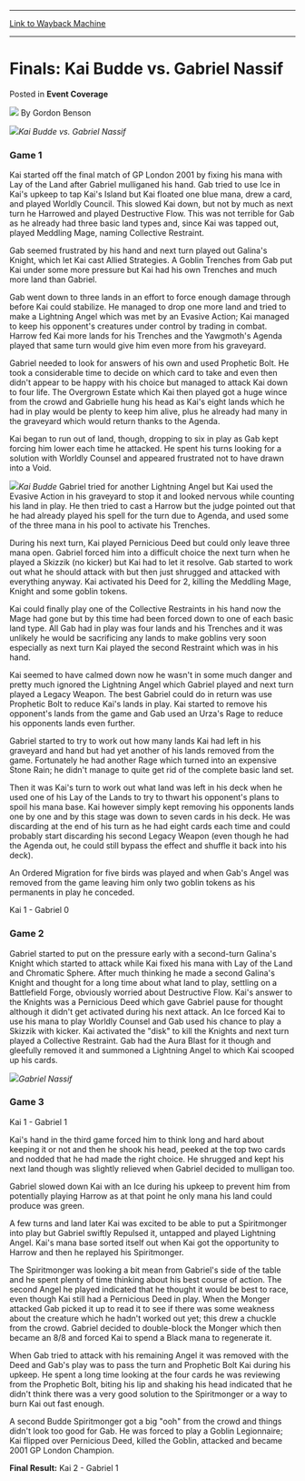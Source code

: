 
---
[Link to Wayback Machine](https://web.archive.org/web/20211024005540/https://magic.wizards.com/en/articles/archive/event-coverage/finals-kai-budde-vs-gabriel-nassif-2000-01-01)

[_metadata_:author]:- "Gordon Benson"
[_metadata_:description]:- "Kai Budde vs. Gabriel Nassif Game 1 Kai started off the final match of GP London 2001 by fixing his mana with Lay of the Land after Gabriel mulliganed his hand. Gab tried to use Ice in Kai's upkeep to tap Kai's Island but Kai floated one blue mana, drew a card, and played Worldly Council. This slowed Kai down, but not by much as next turn he Harrowed and played Destructive"
[_metadata_:generator]:- "Drupal 7 (http://drupal.org)"
[_metadata_:node]:- "554091"
[_metadata_:publish_date]:- "2000-01-01"
[_metadata_:source]:- "div-main-content"
[_metadata_:title]:- "Finals: Kai Budde vs. Gabriel Nassif"
[_metadata_:wayback_capture_timestamp]:- "2021-10-24 00:55:40"
[_metadata_:wayback_raw_url]:- "https://web.archive.org/web/20211024005540id_/https://magic.wizards.com/en/articles/archive/event-coverage/finals-kai-budde-vs-gabriel-nassif-2000-01-01"
[_metadata_:wayback_url]:- "https://magic.wizards.com/en/articles/archive/event-coverage/finals-kai-budde-vs-gabriel-nassif-2000-01-01"
---


Finals: Kai Budde vs. Gabriel Nassif
====================================



 Posted in **Event Coverage**







![](https://media.magic.wizards.com/styles/auth_small/public/generic-avatar-150_156.png)
By Gordon Benson











![](https://media.magic.wizards.com/image_legacy_migration/sideboard/images/GPLON01/a868.jpg)*Kai Budde vs. Gabriel Nassif*
### Game 1


Kai started off the final match of GP London 2001 by fixing his mana with Lay of the Land after Gabriel mulliganed his hand. Gab tried to use Ice in Kai's upkeep to tap Kai's Island but Kai floated one blue mana, drew a card, and played Worldly Council. This slowed Kai down, but not by much as next turn he Harrowed and played Destructive Flow. This was not terrible for Gab as he already had three basic land types and, since Kai was tapped out, played Meddling Mage, naming Collective Restraint.


Gab seemed frustrated by his hand and next turn played out Galina's Knight, which let Kai cast Allied Strategies. A Goblin Trenches from Gab put Kai under some more pressure but Kai had his own Trenches and much more land than Gabriel.


Gab went down to three lands in an effort to force enough damage through before Kai could stabilize. He managed to drop one more land and tried to make a Lightning Angel which was met by an Evasive Action; Kai managed to keep his opponent's creatures under control by trading in combat. Harrow fed Kai more lands for his Trenches and the Yawgmoth's Agenda played that same turn would give him even more from his graveyard.


Gabriel needed to look for answers of his own and used Prophetic Bolt. He took a considerable time to decide on which card to take and even then didn't appear to be happy with his choice but managed to attack Kai down to four life. The Overgrown Estate which Kai then played got a huge wince from the crowd and Gabrielle hung his head as Kai's eight lands which he had in play would be plenty to keep him alive, plus he already had many in the graveyard which would return thanks to the Agenda.


Kai began to run out of land, though, dropping to six in play as Gab kept forcing him lower each time he attacked. He spent his turns looking for a solution with Worldly Counsel and appeared frustrated not to have drawn into a Void.


![](https://media.magic.wizards.com/image_legacy_migration/sideboard/images/GPLON01/a866.jpg)*Kai Budde*
Gabriel tried for another Lightning Angel but Kai used the Evasive Action in his graveyard to stop it and looked nervous while counting his land in play. He then tried to cast a Harrow but the judge pointed out that he had already played his spell for the turn due to Agenda, and used some of the three mana in his pool to activate his Trenches.


During his next turn, Kai played Pernicious Deed but could only leave three mana open. Gabriel forced him into a difficult choice the next turn when he played a Skizzik (no kicker) but Kai had to let it resolve. Gab started to work out what he should attack with but then just shrugged and attacked with everything anyway. Kai activated his Deed for 2, killing the Meddling Mage, Knight and some goblin tokens.


Kai could finally play one of the Collective Restraints in his hand now the Mage had gone but by this time had been forced down to one of each basic land type. All Gab had in play was four lands and his Trenches and it was unlikely he would be sacrificing any lands to make goblins very soon especially as next turn Kai played the second Restraint which was in his hand.


Kai seemed to have calmed down now he wasn't in some much danger and pretty much ignored the Lightning Angel which Gabriel played and next turn played a Legacy Weapon. The best Gabriel could do in return was use Prophetic Bolt to reduce Kai's lands in play. Kai started to remove his opponent's lands from the game and Gab used an Urza's Rage to reduce his opponents lands even further.


Gabriel started to try to work out how many lands Kai had left in his graveyard and hand but had yet another of his lands removed from the game. Fortunately he had another Rage which turned into an expensive Stone Rain; he didn't manage to quite get rid of the complete basic land set.


Then it was Kai's turn to work out what land was left in his deck when he used one of his Lay of the Lands to try to thwart his opponent's plans to spoil his mana base. Kai however simply kept removing his opponents lands one by one and by this stage was down to seven cards in his deck. He was discarding at the end of his turn as he had eight cards each time and could probably start discarding his second Legacy Weapon (even though he had the Agenda out, he could still bypass the effect and shuffle it back into his deck).


An Ordered Migration for five birds was played and when Gab's Angel was removed from the game leaving him only two goblin tokens as his permanents in play he conceded.


Kai 1 - Gabriel 0


### Game 2


Gabriel started to put on the pressure early with a second-turn Galina's Knight which started to attack while Kai fixed his mana with Lay of the Land and Chromatic Sphere. After much thinking he made a second Galina's Knight and thought for a long time about what land to play, settling on a Battlefield Forge, obviously worried about Destructive Flow. Kai's answer to the Knights was a Pernicious Deed which gave Gabriel pause for thought although it didn't get activated during his next attack. An Ice forced Kai to use his mana to play Worldly Counsel and Gab used his chance to play a Skizzik with kicker. Kai activated the "disk" to kill the Knights and next turn played a Collective Restraint. Gab had the Aura Blast for it though and gleefully removed it and summoned a Lightning Angel to which Kai scooped up his cards.


![](https://media.magic.wizards.com/image_legacy_migration/sideboard/images/GPLON01/a865.jpg)*Gabriel Nassif*
### Game 3


Kai 1 - Gabriel 1


Kai's hand in the third game forced him to think long and hard about keeping it or not and then he shook his head, peeked at the top two cards and nodded that he had made the right choice. He shrugged and kept his next land though was slightly relieved when Gabriel decided to mulligan too.


Gabriel slowed down Kai with an Ice during his upkeep to prevent him from potentially playing Harrow as at that point he only mana his land could produce was green.


A few turns and land later Kai was excited to be able to put a Spiritmonger into play but Gabriel swiftly Repulsed it, untapped and played Lightning Angel. Kai's mana base sorted itself out when Kai got the opportunity to Harrow and then he replayed his Spiritmonger.


The Spiritmonger was looking a bit mean from Gabriel's side of the table and he spent plenty of time thinking about his best course of action. The second Angel he played indicated that he thought it would be best to race, even though Kai still had a Pernicious Deed in play. When the Monger attacked Gab picked it up to read it to see if there was some weakness about the creature which he hadn't worked out yet; this drew a chuckle from the crowd. Gabriel decided to double-block the Monger which then became an 8/8 and forced Kai to spend a Black mana to regenerate it.


When Gab tried to attack with his remaining Angel it was removed with the Deed and Gab's play was to pass the turn and Prophetic Bolt Kai during his upkeep. He spent a long time looking at the four cards he was reviewing from the Prophetic Bolt, biting his lip and shaking his head indicated that he didn't think there was a very good solution to the Spiritmonger or a way to burn Kai out fast enough.


A second Budde Spiritmonger got a big "ooh" from the crowd and things didn't look too good for Gab. He was forced to play a Goblin Legionnaire; Kai flipped over Pernicious Deed, killed the Goblin, attacked and became 2001 GP London Champion.


**Final Result:** Kai 2 - Gabriel 1








